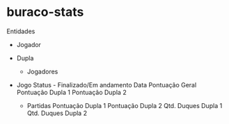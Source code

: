 buraco-stats
============

Entidades

- Jogador
- Dupla
  - Jogadores

- Jogo
  Status - Finalizado/Em andamento
  Data
  Pontuação Geral
  Pontuação Dupla 1
  Pontuação Dupla 2
  - Partidas
    Pontuação Dupla 1
    Pontuação Dupla 2
    Qtd. Duques Dupla 1
    Qtd. Duques Dupla 2